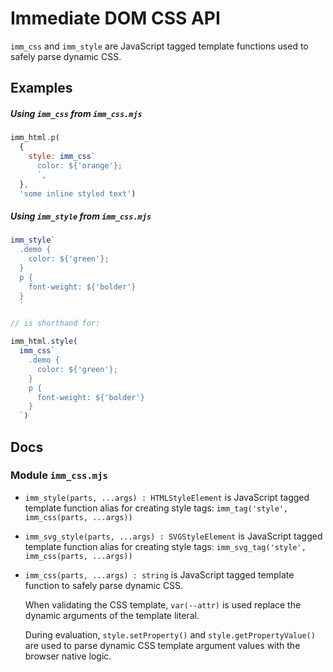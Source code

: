 # Immediate DOM CSS API

`imm_css` and `imm_style` are JavaScript tagged template functions used to safely parse dynamic CSS.

## Examples

##### Using `imm_css` from `imm_css.mjs`

```javascript
imm_html.p(
  {
    style: imm_css`
      color: ${'orange'};
      `,
  },
  'some inline styled text')
```


##### Using `imm_style` from `imm_css.mjs`

```javascript
imm_style`
  .demo {
    color: ${'green'};
  }
  p {
    font-weight: ${'bolder'}
  }
  `

// is shorthand for:

imm_html.style(
  imm_css`
    .demo {
      color: ${'green'};
    }
    p {
      font-weight: ${'bolder'}
    }
  `)
```


## Docs

### Module `imm_css.mjs`

- `imm_style(parts, ...args) : HTMLStyleElement` is JavaScript tagged
  template function alias for creating style tags: `imm_tag('style',
  imm_css(parts, ...args))`

- `imm_svg_style(parts, ...args) : SVGStyleElement` is JavaScript tagged
  template function alias for creating style tags: `imm_svg_tag('style',
  imm_css(parts, ...args))`

- `imm_css(parts, ...args) : string` is JavaScript tagged template function to
  safely parse dynamic CSS. 

  When validating the CSS template, `var(--attr)` is used replace the dynamic
  arguments of the template literal.

  During evaluation, `style.setProperty()` and `style.getPropertyValue()` are
  used to parse dynamic CSS template argument values with the browser native
  logic.

